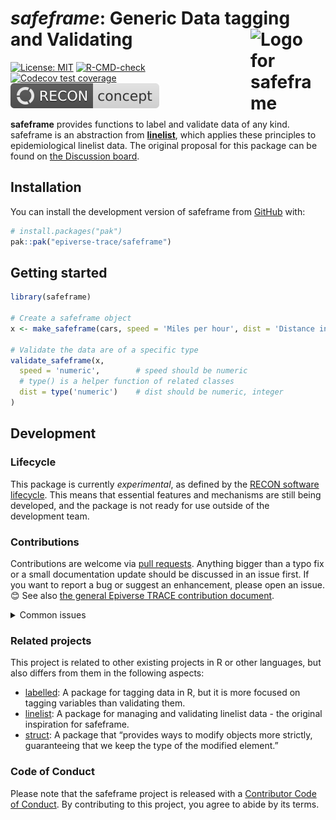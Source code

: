 
<!-- README.md is generated from README.Rmd. Please edit that file. -->
<!-- The code to render this README is stored in .github/workflows/render-readme.yaml -->
<!-- Variables marked with double curly braces will be transformed beforehand: -->
<!-- `packagename` is extracted from the DESCRIPTION file -->
<!-- `gh_repo` is extracted via a special environment variable in GitHub Actions -->

# *safeframe*: Generic Data tagging and Validating <img src="man/figures/logo.svg" align="right" width="120" alt="Logo for safeframe" />

<!-- badges: start -->

[![License:
MIT](https://img.shields.io/badge/License-MIT-yellow.svg)](https://opensource.org/license/mit/)
[![R-CMD-check](https://github.com/epiverse-trace/safeframe/actions/workflows/R-CMD-check.yaml/badge.svg)](https://github.com/epiverse-trace/safeframe/actions/workflows/R-CMD-check.yaml)
[![Codecov test
coverage](https://codecov.io/gh/epiverse-trace/safeframe/branch/main/graph/badge.svg)](https://app.codecov.io/gh/epiverse-trace/safeframe?branch=main)
[![lifecycle-concept](https://raw.githubusercontent.com/reconverse/reconverse.github.io/master/images/badge-concept.svg)](https://www.reconverse.org/lifecycle.html#experimental)

<!-- badges: end -->

**safeframe** provides functions to label and validate data of any kind.
safeframe is an abstraction from
[**linelist**](https://github.com/epiverse-trace/linelist), which
applies these principles to epidemiological linelist data. The original
proposal for this package can be found on [the Discussion
board](https://github.com/orgs/epiverse-trace/discussions/221).

## Installation

You can install the development version of safeframe from
[GitHub](https://github.com/) with:

``` r
# install.packages("pak")
pak::pak("epiverse-trace/safeframe")
```

## Getting started

``` r
library(safeframe)

# Create a safeframe object
x <- make_safeframe(cars, speed = 'Miles per hour', dist = 'Distance in miles')

# Validate the data are of a specific type
validate_safeframe(x, 
  speed = 'numeric',        # speed should be numeric
  # type() is a helper function of related classes
  dist = type('numeric')    # dist should be numeric, integer
)
```

## Development

### Lifecycle

This package is currently *experimental*, as defined by the [RECON
software lifecycle](https://www.reconverse.org/lifecycle.html). This
means that essential features and mechanisms are still being developed,
and the package is not ready for use outside of the development team.

### Contributions

Contributions are welcome via [pull
requests](https://github.com/epiverse-trace/safeframe/pulls). Anything
bigger than a typo fix or a small documentation update should be
discussed in an issue first. If you want to report a bug or suggest an
enhancement, please open an issue. 😊 See also [the general Epiverse
TRACE contribution
document](https://github.com/epiverse-trace/.github/blob/main/CONTRIBUTING.md).

<details>
<summary>
Common issues
</summary>

To make it easier for us to evaluate your contribution, please run the
following commands before submitting a pull request to ensure your code
is consistent with the rest of the package:

``` r
styler::style_pkg()
devtools::document()
spelling::update_wordlist(pkg = ".", vignettes = TRUE)

lintr::lint_package()

devtools::test()
devtools::check()
```

This will reduce the time it takes for us to review your contribution.
Thank you! 😊

</details>

### Related projects

This project is related to other existing projects in R or other
languages, but also differs from them in the following aspects:

- [labelled](https://github.com/larmarange/labelled/): A package for
  tagging data in R, but it is more focused on tagging variables
  than validating them.
- [linelist](https://github.com/epiverse-trace/linelist): A package for
  managing and validating linelist data - the original inspiration for
  safeframe.
- [struct](https://github.com/cynkra/struct): A package that “provides
  ways to modify objects more strictly, guaranteeing that we keep the
  type of the modified element.”

### Code of Conduct

Please note that the safeframe project is released with a [Contributor
Code of
Conduct](https://github.com/epiverse-trace/.github/blob/main/CODE_OF_CONDUCT.md).
By contributing to this project, you agree to abide by its terms.
